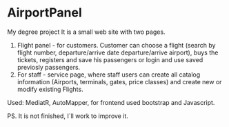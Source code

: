 # AirportPanel
My degree project
It is a small web site with two pages.
1. Flight panel - for customers.
  Customer can choose a flight (search by flight number, departure/arrive date  departure/arrive airport), buys the tickets, registers and save his passengers or login and use saved previosly passengers.
2. For staff - service page, where staff users can create all catalog information (Airports, terminals, gates, price classes) and create new or modify existing Flights.

Used:
MediatR,
AutoMapper,
for frontend used bootstrap and Javascript.

PS. It is not finished, I`ll work to improve it.
